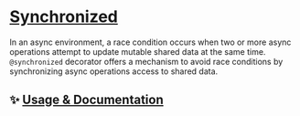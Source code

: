 # [Synchronized](https://tscommon.github.io/monorepo/packages/synchronized)

In an async environment, a race condition occurs when two or more async operations attempt to update mutable shared data at the same time. `@synchronized` decorator offers a mechanism to avoid race conditions by synchronizing async operations access to shared data.

## ✨ [Usage & Documentation](https://tscommon.github.io/monorepo/packages/synchronized)
